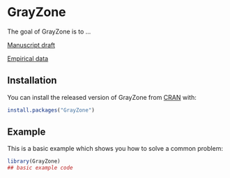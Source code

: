 # GrayZone

<!-- badges: start -->
<!-- badges: end -->

The goal of GrayZone is to ...

[Manuscript draft](https://docs.google.com/document/d/1PAIyfQsnIyiq14B0AwynoTKYEB1OC5KE3OnfacvUJS8/edit)

[Empirical data](https://docs.google.com/spreadsheets/d/1DqAfqIplZZ4QE--sG4n5ePIg5NoY4BG6uOx0Y8O5KqY/edit#gid=1869610558)

## Installation

You can install the released version of GrayZone from [CRAN](https://CRAN.R-project.org) with:

``` r
install.packages("GrayZone")
```

## Example

This is a basic example which shows you how to solve a common problem:

``` r
library(GrayZone)
## basic example code
```

